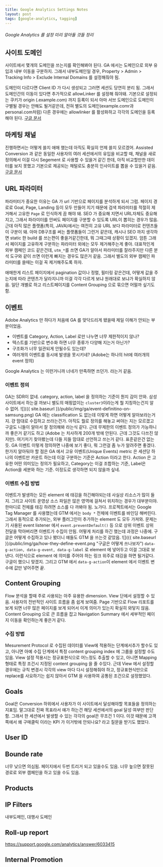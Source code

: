 ```yaml
---
title: Google Analytics Settings Notes
layout: post
tags: [google-analytics, tagging]
---
```


###### Google Analytics 를 설정 미리 알아둘 것들 정리

## 사이트 도메인

사이트에서 몇개의 도메인을 쓰는지를 확인해봐야 된다. GA 에서는 도메인으로 외부 유입과 내부 이동을 구분하지. 그래서 내부도메인일 경우, Property > Admin > Tracking Info > Exclude Internal Domains 를 설정해줘야 됨.

도메인이 다르다면 Client ID 가 다시 생성되고 그러면 세션도 당연히 분리 됨. 그래서 도메인간의 이동이 있다면 추가적으로 allowLinker 를 설정해 줘야돼. 기본으로 설정되는 쿠키가 origin (.example.com) 까지 등록이 되서 아마 서브 도메인으로 도메인이 구별될 경우는 안해도 될거같은데, 전혀 별도의 도메인(example.comr과 personal.com처럼) 다른 경우에는 allowlinker 를 활성화하고 각각의 도메인을 등록해야 된다. [구글 문서](https://support.google.com/analytics/answer/1034342?hl=ko)

## 마케팅 채널

진행하면서는 어떻게 쓸지 애매 했는데 아직도 확실히 언제 쓸지 모르겠어. Assisted Conversion 과 같은 동일한 사용자의 여러 세션에서의 유입을 비교할 때, 채널을 새로 정의해서 이걸 다시 Segement 로 사용할 수 있을거 같긴 한데, 아직 비교할만한 데이터를 보지 못했고 기본으로 제공되는 채털로도 충분히 인사이트를 뽑을 수 있을거 같음. [구글 문서](https://support.google.com/analytics/answer/6010097?hl=ko)

## URL 파라미터

파라미터가 중요한 이유는 GA 가 url 기반으로 페이지를 분석하게 되서 그럼. 페이지 경로로 Goal, Page, Landing 등이 모두 만들어 지기 때문에 검색 파라미터를 적절히 제거해서 고유한 `Page` 로 인식하게 끔 해야 돼. SEO 가 중요해 지면서 URL자체도 중요해지고, 그래서 파라미터를 안써도 페이지를 구분할 수 있도록 URL이 뽑히는 경우가 많음. 근데 아직 많은 플랫폼(특히, JAVA)에서는 여전히 고유 URL 보다 파라미터로 컨텐츠들이 구분이 돼. 아마 DB구조를 써는 플랫폼들이 그런거 같은데, 캐시나 SEO 까지 생각하면 static 한 build 를 쓰는편이 좋을거같긴한데, 뭐 그때그때 상황이 있겠지. 암튼 그래서 페이지를 고유하게 구분하는 파라미터 외에는 모두 제거해주는게 좋아. 대표적인게 외부 캠페인 코드 같은건데, `utm_*`를 쓰면 GA가 알아서 파라미터를 잘라주지만 다른 분석 도구와 같이 쓰면 이런게 빠지는 경우도 많은거 같음. 그래서 별도의 외부 캠페인 파라미터를 쓸때는 이걸 꼭 제거해주도록 하자.

애매한게 리스트 페이지에서 pagination 값이나 정렬, 필터링 같은건데, 어떻게 값을 주는지에 따라 콘텐츠가 달라지니까 이걸 각각 다르게 보냐 원래대로 보냐가 확실하지 않음. 일단 개별로 하고 리스트페이지를 Content Grouping 으로 묶으면 어떨까 싶기도 함.

## 이벤트

Adobe Analytics 만 하다가 처음에 GA 를 맞닥드리게 됐을때 제일 이해가 안되는 부분이었음.

- 이벤트를 Category, Action, Label 로만 나누면 너무 제한적이지 않나?
- 텍스트를 기반으로 변수화 하면 너무 종류가 다양해 지는거 아닌가?
- 구조화가 너무 일관되게 안될수도 있는데?
- 여러개의 이벤트를 동시에 발생을 못시키네? (Adobe는 하나의 hit에 여러개의 event 정의)

Google Analytics 는 이런거니까 너네가 만족하면 쓰던가. 라는거 같음.

### 이벤트 정의

GA는 SDR이 없네. category, action, label 을 정의하는 기준이 뭔지 감이 안와. 삼성 사이트에서 하는걸 까보니 별도의 매핑없이는 `cluster3`이라는게 뭘 지칭하는건지 알 수 없어. 
![]({{ site.baseurl }}/public/img/ga/event-definitino-on-samsung.png)
GA 에는 classification 도 없는데 이렇게 하면 어떻게 알아보라는거지. 걍 맘대로 수집하고 쓰라는건가. 아직도 뭘로 정의를 해놓고 써야는 지는 모르겠고 구글도 니들이 알아서 잘 정의해봐 라는식 같다. 근데 무제한의 이벤트 정의가 가능하니까 좋은거 같기도 하고 (Adobe 는 치사하게 200개 밖에 안된다. 근데 그것도 다쓰진 않지만). 여기저기 찾아봤는데 다들 지들 맘대로 선언하고 쓰는거 같다. 표준같은건 없는듯. GA 이벤트 이렇게 정의하면 나중에 보기 좋다, 뭐 그런걸 좀 누가 알려주면 좋겠다.
한가지 알아둬야 할 점은 GA 에서 고유 이벤트(Unique Events) metric 은 세션당 하나의 이벤트만 카운트 하는데 이걸 구분하는 기준은 Action 이라고 한다. Action 은 고유한 어떤 의미있는 정의가 필요하고, Category는 이걸 조합하는 기준, Label은 Action을 세분와 하는 기준. 이정도로 생각하면 되지 않을까 싶네.  

### 이벤트 수집 방법

이벤트가 발생하는 모든 element 에 태깅을 하긴해야되는데 사실상 리소스가 많이 들지. 그리고 사이트 운영상 소스 파일은 많은 영역에 걸쳐서 위치하는 경우가 대부분이야. 한마디로 전체를 태깅 하려면 소스를 다 까봐야 됨. 노가다. 
프로젝트에서는 Google Tag Manager 를 사용했는데 GTM 에서는 `body *` 전체에 이벤트를 바인딩 해버린다. 그래서 동적으로 추가되는, 외부 플러그인이 추가하는 element 도 모두 가져와. 문제는 기 사용된 event listener 에서 `event.preventDefault()` 등 으로 상위 이벤트 상위 전달을 막아버리면 이벤트가 수집이 안됨. 어떻게 처리를 하긴 했는데 과정은 나중에.
구글은 어떻게 수집하고 있나 봤더니 얘들도 GTM 을 쓰는것 같았음.
![]({{ site.baseurl }}/public/img/ga/how-they-define-event.png "구글은 어떻게 쓰나보자")
`data-g-action, data-g-event, data-g-label` 로 element 에 넣어두고 이걸 그대로 보낸다. 이런식으로 element 에 의미를 주어야 하는 링크 위주로 태깅을 하면 될거같다. 구글이 했으니 맞겠지.
그리고 GTM 에서 `data-g-action`이 element 에서 이벤트 변수에 값만 넣어주면 끝.

## Content Grouping

Flow 분석을 할때 주로 사용되는 아주 유용한 dimension. View 단에서 설정할 수 있음. 사용자의 전반적인 사이트 흐름을 좀 쉽게 보여줌. Page 기반으로 Flow 리포트를 보게 되면 너무 많은 페이지를 보게 되어서 이게 의미가 있는지 확실히 와닿지 않음. Content Grouping 으로 큰 흐름을 잡고 Navigation Summary 에서 세부적인 페이지 이동을 확인하는게 좋은거 같다.

### 수집 방법

Mesurement Protocol 로 수집된 데이터를 View에 적용하는 단계에서추가 할수도 있고, 아니면 아예 수집 단계에서 특정 content grouping index 에 그룹을 설정할 수도 있음. View 설정 적용시는 정규표현식으로 어느정도 추출할 수 있고, 아니면 Mapping 형태로 특정 조건시 지정된 content grouping 을 줄 수있다. 근데 View 에서 설정할 경우에는 규칙 변경시 각각의 view 마다 다시 설정해줘야 하고, 정규표현식만으로 replace를 사요하기는 쉽지 않아서 GTM 을 사용하여 공통된 조건으로 설정했었다.

## Goals

Goal은 Conversion 하위에서 사용자가 이 사이트에서 달성해야할 목표들을 정의하는 지표임. 말그대로 진짜 목표라서 얘가 하는건 해당 세션에서의 goal 달성 여부만 판단함. 그래서 한 세션에서 발생할 수 있는 각각의 goal은 무조건 1 이다. 이것 때문에 고객쪽에서 왜 구매클릭 이라는 KPI 가 이거밖에 안되나요? 라고 질문을 받기도 했었다.

## User ID

## Bounde rate

너무 낮으면 의심됨. 페이지에서 두번 트리거 되고 있을수도 있음.
너무 높으면 잘못된 경로로 외부 캠페인을 하고 있을 수도 있음.

## Products

## IP Filters

내부도메인, 대행사 도메인

## Roll-up report

https://support.google.com/analytics/answer/6033415

## Internal Promotion
